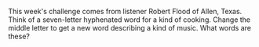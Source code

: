 This week's challenge comes from listener Robert Flood of Allen, Texas. Think of a seven-letter hyphenated word for a kind of cooking. Change the middle letter to get a new word describing a kind of music. What words are these?
